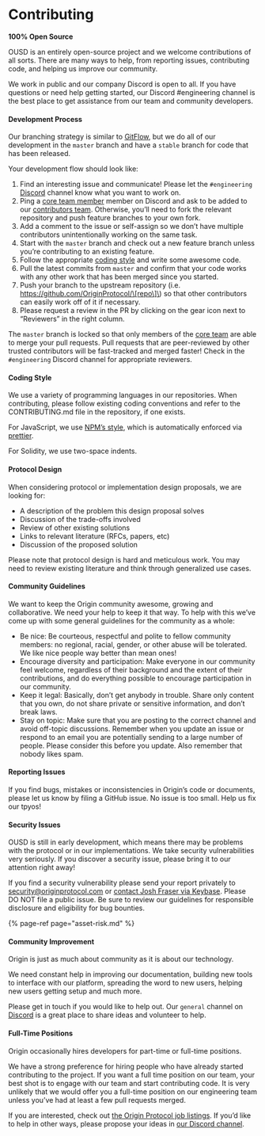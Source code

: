 # Contributing

**100% Open Source**

OUSD is an entirely open-source project and we welcome contributions of all sorts. There are many ways to help, from reporting issues, contributing code, and helping us improve our community.

We work in public and our company Discord is open to all. If you have questions or need help getting started, our Discord \#engineering channel is the best place to get assistance from our team and community developers.

#### Development Process

Our branching strategy is similar to [GitFlow](http://nvie.com/posts/a-successful-git-branching-model/), but we do all of our development in the `master` branch and have a `stable` branch for code that has been released.

Your development flow should look like:

1. Find an interesting issue and communicate! Please let the `#engineering` [Discord](https://discord.gg/jyxpUSe) channel know what you want to work on.
2. Ping a [core team member](https://github.com/orgs/OriginProtocol/teams/core/members) member on Discord and ask to be added to our [contributors team](https://github.com/orgs/OriginProtocol/teams/contributors). Otherwise, you’ll need to fork the relevant repository and push feature branches to your own fork.
3. Add a comment to the issue or self-assign so we don’t have multiple contributors unintentionally working on the same task.
4. Start with the `master` branch and check out a new feature branch unless you’re contributing to an existing feature.
5. Follow the appropriate [coding style](https://docs.originprotocol.com/guides/getting_started/contributing.html#contributing-email-coding-style) and write some awesome code.
6. Pull the latest commits from `master` and confirm that your code works with any other work that has been merged since you started.
7. Push your branch to the upstream repository \(i.e. https://github.com/OriginProtocol/\[repo\]\) so that other contributors can easily work off of it if necessary.
8. Please request a review in the PR by clicking on the gear icon next to “Reviewers” in the right column.

The `master` branch is locked so that only members of the [core team](https://github.com/orgs/OriginProtocol/teams/core) are able to merge your pull requests. Pull requests that are peer-reviewed by other trusted contributors will be fast-tracked and merged faster! Check in the `#engineering` Discord channel for appropriate reviewers.

#### Coding Style

We use a variety of programming languages in our repositories. When contributing, please follow existing coding conventions and refer to the CONTRIBUTING.md file in the repository, if one exists.

For JavaScript, we use [NPM’s style](https://docs.npmjs.com/misc/coding-style), which is automatically enforced via [prettier](https://prettier.io/).

For Solidity, we use two-space indents.

#### Protocol Design

When considering protocol or implementation design proposals, we are looking for:

* A description of the problem this design proposal solves
* Discussion of the trade-offs involved
* Review of other existing solutions
* Links to relevant literature \(RFCs, papers, etc\)
* Discussion of the proposed solution

Please note that protocol design is hard and meticulous work. You may need to review existing literature and think through generalized use cases.

#### Community Guidelines

We want to keep the Origin community awesome, growing and collaborative. We need your help to keep it that way. To help with this we’ve come up with some general guidelines for the community as a whole:

* Be nice: Be courteous, respectful and polite to fellow community members: no regional, racial, gender, or other abuse will be tolerated. We like nice people way better than mean ones!
* Encourage diversity and participation: Make everyone in our community feel welcome, regardless of their background and the extent of their contributions, and do everything possible to encourage participation in our community.
* Keep it legal: Basically, don’t get anybody in trouble. Share only content that you own, do not share private or sensitive information, and don’t break laws.
* Stay on topic: Make sure that you are posting to the correct channel and avoid off-topic discussions. Remember when you update an issue or respond to an email you are potentially sending to a large number of people. Please consider this before you update. Also remember that nobody likes spam.

#### Reporting Issues

If you find bugs, mistakes or inconsistencies in Origin’s code or documents, please let us know by filing a GitHub issue. No issue is too small. Help us fix our tpyos!

#### Security Issues

OUSD is still in early development, which means there may be problems with the protocol or in our implementations. We take security vulnerabilities very seriously. If you discover a security issue, please bring it to our attention right away!

If you find a security vulnerability please send your report privately to [security@originprotocol.com](mailto:security@originprotocol.com) or [contact Josh Fraser via Keybase](https://keybase.io/joshfraser). Please DO NOT file a public issue. Be sure to review our guidelines for responsible disclosure and eligibility for bug bounties.

{% page-ref page="asset-risk.md" %}

#### **Community Improvement**

Origin is just as much about community as it is about our technology.

We need constant help in improving our documentation, building new tools to interface with our platform, spreading the word to new users, helping new users getting setup and much more.

Please get in touch if you would like to help out. Our `general` channel on [Discord](https://www.originprotocol.com/discord) is a great place to share ideas and volunteer to help.

#### Full-Time Positions

Origin occasionally hires developers for part-time or full-time positions.

We have a strong preference for hiring people who have already started contributing to the project. If you want a full time position on our team, your best shot is to engage with our team and start contributing code. It is very unlikely that we would offer you a full-time position on our engineering team unless you’ve had at least a few pull requests merged.

If you are interested, check out [the Origin Protocol job listings](https://angel.co/originprotocol/jobs). If you’d like to help in other ways, please propose your ideas in [our Discord channel](https://www.originprotocol.com/discord).



